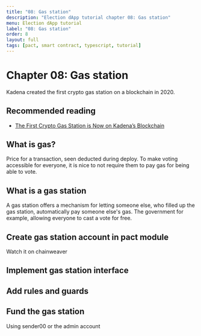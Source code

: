 ```yaml
---
title: "08: Gas station"
description: "Election dApp tutorial chapter 08: Gas station"
menu: Election dApp tutorial
label: "08: Gas station"
order: 8
layout: full
tags: [pact, smart contract, typescript, tutorial]
---
```


# Chapter 08: Gas station

Kadena created the first crypto gas station on a blockchain in 2020.

## Recommended reading

 * [The First Crypto Gas Station is Now on Kadena’s Blockchain](https://medium.com/kadena-io/the-first-crypto-gas-station-is-now-on-kadenas-blockchain-6dc43b4b3836)

## What is gas?

Price for a transaction, seen deducted during deploy. To make voting accessible
for everyone, it is nice to not require them to pay gas for being able to vote.

## What is a gas station

A gas station offers a mechanism for letting someone else, who filled up the
gas station, automatically pay someone else's gas. The government for example,
allowing everyone to cast a vote for free.

## Create gas station account in pact module

Watch it on chainweaver

## Implement gas station interface


## Add rules and guards

## Fund the gas station

Using sender00 or the admin account
